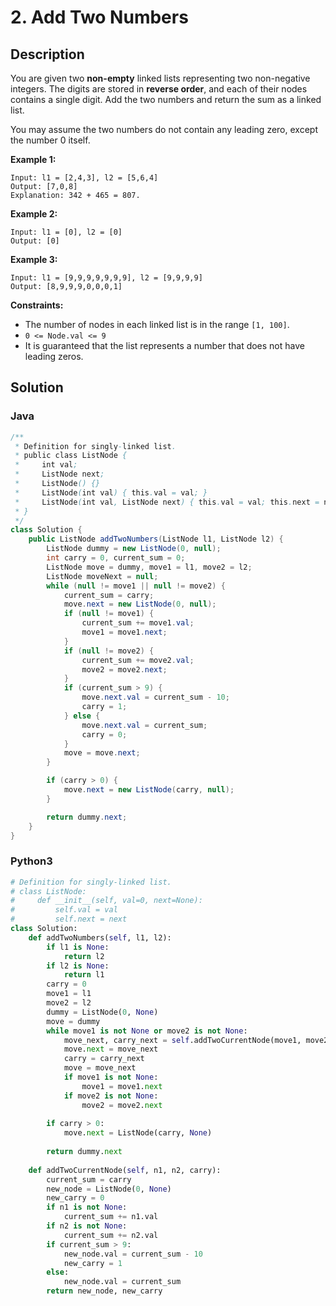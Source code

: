 # 2. Add Two Numbers

## Description

You are given two **non-empty** linked lists representing two non-negative integers. The digits are stored in **reverse order**, and each of their nodes contains a single digit. Add the two numbers and return the sum as a linked list.

You may assume the two numbers do not contain any leading zero, except the number 0 itself.

**Example 1:**
```
Input: l1 = [2,4,3], l2 = [5,6,4]
Output: [7,0,8]
Explanation: 342 + 465 = 807.
```

**Example 2:**
```
Input: l1 = [0], l2 = [0]
Output: [0]
```

**Example 3:**
```
Input: l1 = [9,9,9,9,9,9,9], l2 = [9,9,9,9]
Output: [8,9,9,9,0,0,0,1]
```

**Constraints:**
+ The number of nodes in each linked list is in the range `[1, 100]`.
+ `0 <= Node.val <= 9`
+ It is guaranteed that the list represents a number that does not have leading zeros.

## Solution

### Java
```java
/**
 * Definition for singly-linked list.
 * public class ListNode {
 *     int val;
 *     ListNode next;
 *     ListNode() {}
 *     ListNode(int val) { this.val = val; }
 *     ListNode(int val, ListNode next) { this.val = val; this.next = next; }
 * }
 */
class Solution {
    public ListNode addTwoNumbers(ListNode l1, ListNode l2) {
        ListNode dummy = new ListNode(0, null);
        int carry = 0, current_sum = 0;
        ListNode move = dummy, move1 = l1, move2 = l2;
        ListNode moveNext = null;
        while (null != move1 || null != move2) {
            current_sum = carry;
            move.next = new ListNode(0, null);
            if (null != move1) {
                current_sum += move1.val;
                move1 = move1.next;
            }
            if (null != move2) {
                current_sum += move2.val;
                move2 = move2.next;
            }
            if (current_sum > 9) {
                move.next.val = current_sum - 10;
                carry = 1;
            } else {
                move.next.val = current_sum;
                carry = 0;
            }
            move = move.next;
        }

        if (carry > 0) {
            move.next = new ListNode(carry, null); 
        }

        return dummy.next;
    }
}
```

### Python3
```python
# Definition for singly-linked list.
# class ListNode:
#     def __init__(self, val=0, next=None):
#         self.val = val
#         self.next = next
class Solution:
    def addTwoNumbers(self, l1, l2):
        if l1 is None:
            return l2
        if l2 is None:
            return l1
        carry = 0
        move1 = l1
        move2 = l2
        dummy = ListNode(0, None)
        move = dummy
        while move1 is not None or move2 is not None:
            move_next, carry_next = self.addTwoCurrentNode(move1, move2, carry)
            move.next = move_next
            carry = carry_next
            move = move_next
            if move1 is not None:
                move1 = move1.next
            if move2 is not None:
                move2 = move2.next
 
        if carry > 0:
            move.next = ListNode(carry, None)
        
        return dummy.next
        
    def addTwoCurrentNode(self, n1, n2, carry):
        current_sum = carry
        new_node = ListNode(0, None)
        new_carry = 0
        if n1 is not None:
            current_sum += n1.val
        if n2 is not None:
            current_sum += n2.val
        if current_sum > 9:
            new_node.val = current_sum - 10
            new_carry = 1
        else:
            new_node.val = current_sum
        return new_node, new_carry
```
